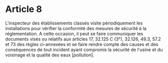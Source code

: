 # Article 8

L'inspecteur des établissements classés visite périodiquement les installations pour vérifier la conformité des mesures de sécurité à la réglementation. A cette occasion, il peut se faire communiquer les documents visés ou relatifs aux articles 17, 32.125 C (3°), 32.126, 49.3, 57.2 et 73 des règles ci-annexées et se faire rendre compte des causes et des conséquences de tout incident ayant compromis la sécurité de l'usine et du voisinage et la qualité des eaux [*pollution*].
